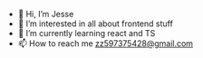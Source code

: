 - 👋 Hi, I’m Jesse
- 👀 I’m interested in all about frontend stuff
- 🌱 I’m currently learning react and TS
- 📫 How to reach me zz597375428@gmail.com

<!---
JesseZhang97/JesseZhang97 is a ✨ special ✨ repository because its `README.md` (this file) appears on your GitHub profile.
You can click the Preview link to take a look at your changes.
--->
